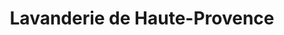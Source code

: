 ---
title: "Lavanderie de Haute-Provence"
url: /valensole/lavanderie-de-haute-provence/
shop: tabac
---